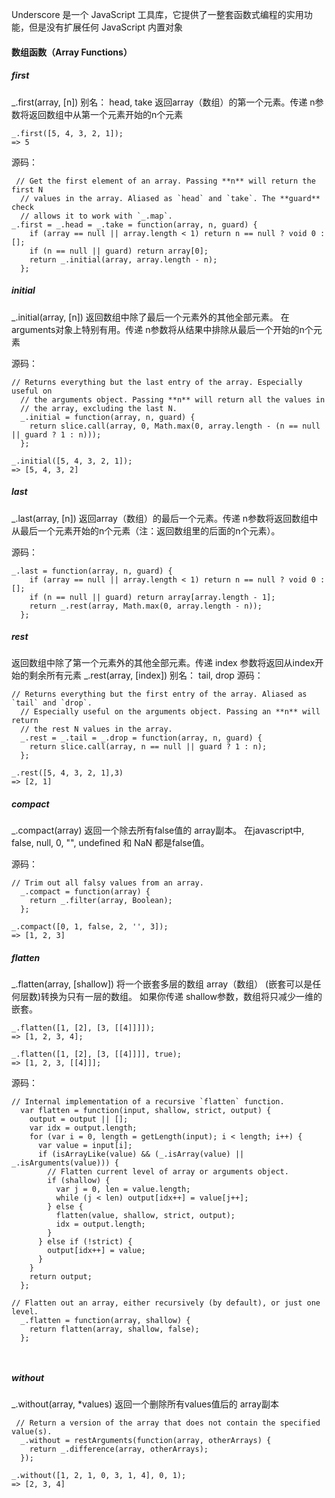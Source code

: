Underscore 是一个 JavaScript 工具库，它提供了一整套函数式编程的实用功能，但是没有扩展任何 JavaScript 内置对象
#### 数组函数（Array Functions）
##### first
_.first(array, [n]) 
别名： head, take
返回array（数组）的第一个元素。传递 n参数将返回数组中从第一个元素开始的n个元素
```
_.first([5, 4, 3, 2, 1]);
=> 5
```
源码：
```
 // Get the first element of an array. Passing **n** will return the first N
  // values in the array. Aliased as `head` and `take`. The **guard** check
  // allows it to work with `_.map`.
_.first = _.head = _.take = function(array, n, guard) {
    if (array == null || array.length < 1) return n == null ? void 0 : [];
    if (n == null || guard) return array[0];
    return _.initial(array, array.length - n);
  };
```
##### initial
_.initial(array, [n])
返回数组中除了最后一个元素外的其他全部元素。 在arguments对象上特别有用。传递 n参数将从结果中排除从最后一个开始的n个元素

源码：
```
// Returns everything but the last entry of the array. Especially useful on
  // the arguments object. Passing **n** will return all the values in
  // the array, excluding the last N.
  _.initial = function(array, n, guard) {
    return slice.call(array, 0, Math.max(0, array.length - (n == null || guard ? 1 : n)));
  };
```
```
_.initial([5, 4, 3, 2, 1]);
=> [5, 4, 3, 2]
```
##### last
_.last(array, [n])
返回array（数组）的最后一个元素。传递 n参数将返回数组中从最后一个元素开始的n个元素（注：返回数组里的后面的n个元素）。

源码：
```
_.last = function(array, n, guard) {
    if (array == null || array.length < 1) return n == null ? void 0 : [];
    if (n == null || guard) return array[array.length - 1];
    return _.rest(array, Math.max(0, array.length - n));
  };
```
##### rest
返回数组中除了第一个元素外的其他全部元素。传递 index 参数将返回从index开始的剩余所有元素
_.rest(array, [index]) 别名： tail, drop
源码：
```
// Returns everything but the first entry of the array. Aliased as `tail` and `drop`.
  // Especially useful on the arguments object. Passing an **n** will return
  // the rest N values in the array.
  _.rest = _.tail = _.drop = function(array, n, guard) {
    return slice.call(array, n == null || guard ? 1 : n);
  };
```
```
_.rest([5, 4, 3, 2, 1],3)
=> [2, 1]
```
##### compact
_.compact(array)
返回一个除去所有false值的 array副本。 
在javascript中, false, null, 0, "", undefined 和 NaN 都是false值。

源码：
```
// Trim out all falsy values from an array.
  _.compact = function(array) {
    return _.filter(array, Boolean);
  };
```
```
_.compact([0, 1, false, 2, '', 3]);
=> [1, 2, 3]
```
##### flatten
_.flatten(array, [shallow])
将一个嵌套多层的数组 array（数组） (嵌套可以是任何层数)转换为只有一层的数组。 如果你传递 shallow参数，数组将只减少一维的嵌套。
```
_.flatten([1, [2], [3, [[4]]]]);
=> [1, 2, 3, 4];

_.flatten([1, [2], [3, [[4]]]], true);
=> [1, 2, 3, [[4]]];
```
源码：
```
// Internal implementation of a recursive `flatten` function.
  var flatten = function(input, shallow, strict, output) {
    output = output || [];
    var idx = output.length;
    for (var i = 0, length = getLength(input); i < length; i++) {
      var value = input[i];
      if (isArrayLike(value) && (_.isArray(value) || _.isArguments(value))) {
        // Flatten current level of array or arguments object.
        if (shallow) {
          var j = 0, len = value.length;
          while (j < len) output[idx++] = value[j++];
        } else {
          flatten(value, shallow, strict, output);
          idx = output.length;
        }
      } else if (!strict) {
        output[idx++] = value;
      }
    }
    return output;
  };

// Flatten out an array, either recursively (by default), or just one level.
  _.flatten = function(array, shallow) {
    return flatten(array, shallow, false);
  };



```
##### without
_.without(array, *values)
返回一个删除所有values值后的 array副本
```
 // Return a version of the array that does not contain the specified value(s).
  _.without = restArguments(function(array, otherArrays) {
    return _.difference(array, otherArrays);
  });
```
```
_.without([1, 2, 1, 0, 3, 1, 4], 0, 1);
=> [2, 3, 4]
```










